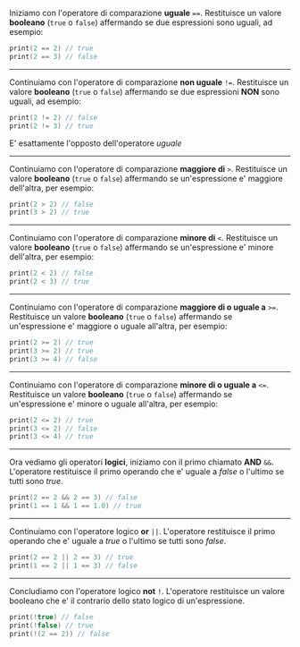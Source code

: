 Iniziamo con l'operatore di comparazione **uguale** `==`.
Restituisce un valore **booleano** (`true` o `false`) affermando se due espressioni sono uguali, ad esempio:
```swift
print(2 == 2) // true
print(2 == 3) // false
```

---

Continuiamo con l'operatore di comparazione **non uguale** `!=`.
Restituisce un valore **booleano** (`true` o `false`) affermando se due espressioni **NON** sono uguali, ad esempio:
```swift
print(2 != 2) // false
print(2 != 3) // true
```
E' esattamente l'opposto dell'operatore *uguale*

---

Continuiamo con l'operatore di comparazione **maggiore di** `>`.
Restituisce un valore **booleano** (`true` o `false`) affermando se un'espressione e' maggiore dell'altra, per esempio:
```swift
print(2 > 2) // false
print(3 > 2) // true
```

---

Continuiamo con l'operatore di comparazione **minore di** `<`.
Restituisce un valore **booleano** (`true` o `false`) affermando se un'espressione e' minore dell'altra, per esempio:
```swift
print(2 < 2) // false
print(2 < 3) // true
```

---

Continuiamo con l'operatore di comparazione **maggiore di o uguale a** `>=`.
Restituisce un valore **booleano** (`true` o `false`) affermando se un'espressione e' maggiore o uguale all'altra, per esempio:
```swift
print(2 >= 2) // true
print(3 >= 2) // true
print(3 >= 4) // false
```

---

Continuiamo con l'operatore di comparazione **minore di o uguale a** `<=`.
Restituisce un valore **booleano** (`true` o `false`) affermando se un'espressione e' minore o uguale all'altra, per esempio:
```swift
print(2 <= 2) // true
print(3 <= 2) // false
print(3 <= 4) // true
```

---

Ora vediamo gli operatori **logici**, iniziamo con il primo chiamato __AND__ `&&`.
L'operatore restituisce il primo operando che e' uguale a *false* o l'ultimo se tutti sono *true*.
```swift
print(2 == 2 && 2 == 3) // false
print(1 == 1 && 1 == 1.0) // true
```

---

Continuiamo con l'operatore logico **or** `||`.
L'operatore restituisce il primo operando che e' uguale a *true* o l'ultimo se tutti sono *false*.
```swift
print(2 == 2 || 2 == 3) // true
print(1 == 2 || 1 == 3) // false
```

---

Concludiamo con l'operatore logico **not** `!`.
L'operatore restituisce un valore booleano che e' il contrario dello stato logico di un'espressione.
```swift
print(!true) // false
print(!false) // true
print(!(2 == 2)) // false
```
